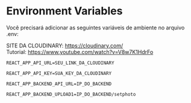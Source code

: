 
# Environment Variables

Você precisará adicionar as seguintes variáveis de ambiente no arquivo .env:

SITE DA CLOUDINARY: https://cloudinary.com/ \
Tutorial: https://www.youtube.com/watch?v=V8w7K1HdrFo

`REACT_APP_API_URL=SEU_LINK_DA_CLOUDINARY`

`REACT_APP_API_KEY=SUA_KEY_DA_CLOUDINARY`

`REACT_APP_BACKEND_API_URL=IP_DO_BACKEND`

`REACT_APP_BACKEND_UPLOAD1=IP_DO_BACKEND/setphoto`
